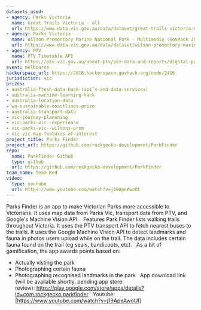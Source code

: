 ```yaml
---
datasets_used:
- agency: Parks Victoria
  name: Great Trails Victoria - all
  url: https://www.data.vic.gov.au/data/dataset/great-trails-victoria-east-gippsland-rail-trail
- agency: Parks Victoria
  name: Wilson Promontory Marine National Park - Multimedia (GovHack 2016)
  url: https://www.data.vic.gov.au/data/dataset/wilson-promontory-marine-national-park-multimedia-govhack-2016
- agency: PTV
  name: PTV Timetable API
  url: https://ptv.vic.gov.au/about-ptv/ptv-data-and-reports/digital-products/ptv-timetable-api/
event: melbourne
hackerspace_url: https://2016.hackerspace.govhack.org/node/2416
jurisdiction: vic
prizes:
- australia-fresh-data-hack-(api’s-and-data-services)
- australia-machine-learning-hack
- australia-location-data
- wa-sustainable-coastlines-prize
- australia-transport-data
- vic-journey-plannning
- vic-parks-vic--experience
- vic-parks-vic--wilsons-prom
- vic-vic-map-features-of-interest
project_title: Parks Finder
project_url: https://github.com/rockgecko-development/ParkFinder
repo:
  name: ParkFinder Github
  type: github
  url: https://github.com/rockgecko-development/ParkFinder
team_name: Team Red
video:
  type: youtube
  url: https://www.youtube.com/watch?v=j19ApeAwoUI
---
```


Parks Finder is an app to make Victorian Parks more accessible to Victorians. It uses map data from Parks Vic, transport data from PTV, and Google's Machine Vision API.
 
Features
Park Finder lists walking trails throughout Victoria. It uses the PTV transport API to fetch nearest buses to the trails. It uses the Google Machine Vision API to detect landmarks and fauna in photos users upload while on the trail. The data includes certain fauna found on the trail (eg seals, bandicoots, etc).
 
As a bit of gamification, the app awards points based on:
- Actually visting the park
- Photographing certain fauna
- Photographing recognised landmarks in the park
 
App download link (will be available shortly, pending app store review): https://play.google.com/store/apps/details?id=com.rockgecko.parkfinder
 
Youtube: [https://www.youtube.com/watch?v=j19ApeAwoUI]